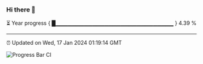 ### Hi there 👋

⏳ Year progress { █▁▁▁▁▁▁▁▁▁▁▁▁▁▁▁▁▁▁▁▁▁▁▁▁▁▁▁▁▁ } 4.39 %

---

⏰ Updated on Wed, 17 Jan 2024 01:19:14 GMT

![Progress Bar CI](https://github.com/ZhaoGui/ZhaoGui/workflows/Progress%20Bar%20CI/badge.svg)
